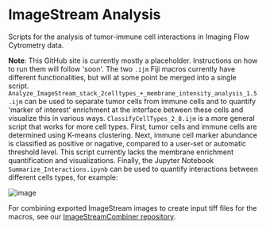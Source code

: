 # ImageStream Analysis
Scripts for the analysis of tumor-immune cell interactions in Imaging Flow Cytrometry data.

**Note**: This GitHub site is currently mostly a placeholder. Instructions on how to run them will follow 'soon'.
The two `.ijm` Fiji macros currently have different functionalities, but will at some point be merged into a single script.
`Analyze_ImageStream_stack_2celltypes_+_membrane_intensity_analysis_1.5.ijm` can be used to separate tumor cells from immune cells and to quantify 'marker of interest' enrichment at the interface between these cells and visualize this in various ways.
`ClassifyCellTypes_2_8.ijm` is a more general script that works for more cell types. First, tumor cells and immune cells are determined using K-means clustering. Next, immune cell marker abundance is classified as positive or nagative, compared to a user-set or automatic threshold level. This script currently lacks the membrane enrichment quantification and visualizations.
Finally, the Jupyter Notebook `Summarize_Interactions.ipynb` can be used to quantify interactions between different cells types, for example:

![image](https://github.com/user-attachments/assets/434d8ce4-383f-419c-94bb-7b0dfee70e2d)

For combining exported ImageStream images to create input tiff files for the macros, see our [ImageStreamCombiner repository](https://github.com/BioImaging-NKI/ImageStreamCombiner).
